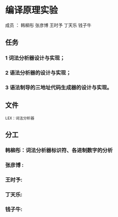 # 编译原理实验
成员 ： 韩柳彤 张彦博 王时予 丁天乐 钱子牛
## 任务
###  1 词法分析器设计与实现；
###  2 语法分析器的设计与实现；
###  3 语法制导的三地址代码生成器的设计与实现。
## 文件
	LEX：词法分析器


## 分工
### 韩柳彤：词法分析器标识符、各进制数字的分析
### 张彦博 :
### 王时予:
### 丁天乐:
### 钱子牛:
